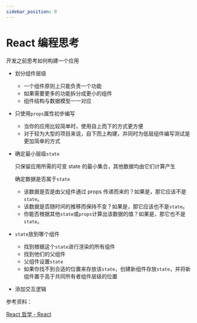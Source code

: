 ```yaml
---
sidebar_position: 9
---
```


# React 编程思考

开发之前思考如何构建一个应用

- 划分组件层级
    - 一个组件原则上只能负责一个功能
    - 如果需要更多的功能拆分成更小的组件
    - 组件结构与数据模型一一对应
- 只使用`props`属性初步编写
    - 当你的应用比较简单时，使用自上而下的方式更方便
    - 对于较为大型的项目来说，自下而上构建，并同时为低层组件编写测试是更加简单的方式
- 确定最小层级`state`
    
    只保留应用所需的可变 state 的最小集合，其他数据均由它们计算产生
    
    确定数据是否属于`state`
    
    - 该数据是否是由父组件通过 props 传递而来的？如果是，那它应该不是`state`。
    - 该数据是否随时间的推移而保持不变？如果是，那它应该也不是`state`。
    - 你能否根据其他`state`或`props`计算出该数据的值？如果是，那它也不是`state`。
- `state`放到哪个组件
    - 找到根据这个`state`进行渲染的所有组件
    - 找到他们的父组件
    - 父组件设置`state`
    - 如果你找不到合适的位置来存放该`state`，创建新组件存放`state`，并将新组件置于高于共同所有者组件层级的位置
- 添加交互逻辑

参考资料：

[React 哲学 - React](https://zh-hans.reactjs.org/docs/thinking-in-react.html)
